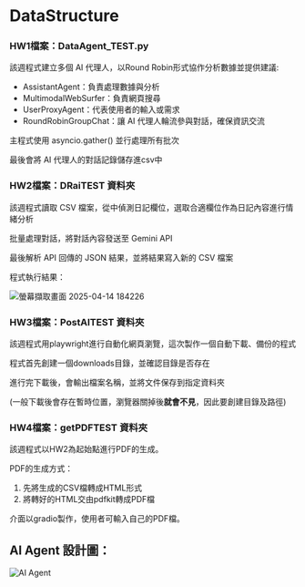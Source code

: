 # DataStructure

### HW1檔案：DataAgent_TEST.py

該週程式建立多個 AI 代理人，以Round Robin形式協作分析數據並提供建議:

- AssistantAgent：負責處理數據與分析
- MultimodalWebSurfer：負責網頁搜尋
- UserProxyAgent：代表使用者的輸入或需求
- RoundRobinGroupChat：讓 AI 代理人輪流參與對話，確保資訊交流

主程式使用 asyncio.gather() 並行處理所有批次

最後會將 AI 代理人的對話記錄儲存進csv中

### HW2檔案：DRaiTEST 資料夾

該週程式讀取 CSV 檔案，從中偵測日記欄位，選取合適欄位作為日記內容進行情緒分析

批量處理對話，將對話內容發送至 Gemini API 

最後解析 API 回傳的 JSON 結果，並將結果寫入新的 CSV 檔案

程式執行結果：

![螢幕擷取畫面 2025-04-14 184226](https://github.com/user-attachments/assets/13d3a9d2-c319-43ba-82f6-ca16fa25d49b)


### HW3檔案：PostAITEST 資料夾

該週程式用playwright進行自動化網頁瀏覽，這次製作一個自動下載、備份的程式

程式首先創建一個downloads目錄，並確認目錄是否存在

進行完下載後，會輸出檔案名稱，並將文件保存到指定資料夾

(一般下載後會存在暫時位置，瀏覽器關掉後**就會不見**，因此要創建目錄及路徑)

### HW4檔案：getPDFTEST 資料夾

該週程式以HW2為起始點進行PDF的生成。

PDF的生成方式：
1. 先將生成的CSV檔轉成HTML形式
2. 將轉好的HTML交由pdfkit轉成PDF檔

介面以gradio製作，使用者可輸入自己的PDF檔。

## AI Agent 設計圖：

![AI Agent](https://github.com/user-attachments/assets/63da1fc0-ec58-4b6f-92d5-80e72e1a1c38)
